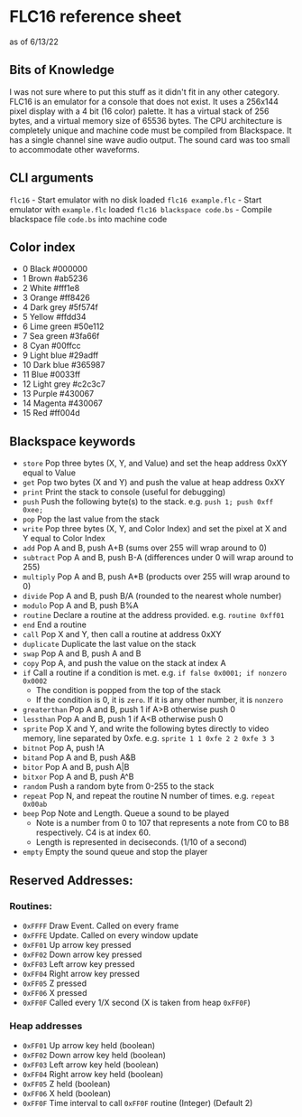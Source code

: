 # FLC16 reference sheet
as of 6/13/22

## Bits of Knowledge
I was not sure where to put this stuff as it didn't fit in any other category.  
FLC16 is an emulator for a console that does not exist. It uses a 256x144 pixel display with a 4 bit (16 color) palette. 
It has a virtual stack of 256 bytes, and a virtual memory size of 65536 bytes. 
The CPU architecture is completely unique and machine code must be compiled from Blackspace.
It has a single channel sine wave audio output. The sound card was too small to accommodate other waveforms.

## CLI arguments
`flc16` - Start emulator with no disk loaded
`flc16 example.flc` - Start emulator with `example.flc` loaded
`flc16 blackspace code.bs` - Compile blackspace file `code.bs` into machine code

## Color index
* 0 Black #000000
* 1 Brown \#ab5236
* 2 White \#fff1e8
* 3 Orange \#ff8426
* 4 Dark grey \#5f574f
* 5 Yellow \#ffdd34
* 6 Lime green \#50e112
* 7 Sea green \#3fa66f
* 8 Cyan \#00ffcc
* 9 Light blue \#29adff
* 10 Dark blue \#365987
* 11 Blue \#0033ff
* 12 Light grey \#c2c3c7
* 13 Purple \#430067
* 14 Magenta \#430067
* 15 Red \#ff004d

## Blackspace keywords
* `store` Pop three bytes (X, Y, and Value) and set the heap address 0xXY equal to Value
* `get` Pop two bytes (X and Y) and push the value at heap address 0xXY
* `print` Print the stack to console (useful for debugging)
* `push` Push the following byte(s) to the stack. e.g. `push 1; push 0xff 0xee;`
* `pop` Pop the last value from the stack
* `write` Pop three bytes (X, Y, and Color Index) and set the pixel at X and Y equal to Color Index
* `add` Pop A and B, push A+B (sums over 255 will wrap around to 0)
* `subtract` Pop A and B, push B-A (differences under 0 will wrap around to 255)
* `multiply` Pop A and B, push A\*B (products over 255 will wrap around to 0)
* `divide` Pop A and B, push B/A (rounded to the nearest whole number)
* `modulo` Pop A and B, push B%A
* `routine` Declare a routine at the address provided. e.g. `routine 0xff01`
* `end` End a routine
* `call` Pop X and Y, then call a routine at address 0xXY
* `duplicate` Duplicate the last value on the stack
* `swap` Pop A and B, push A and B
* `copy` Pop A, and push the value on the stack at index A
* `if` Call a routine if a condition is met. e.g. `if false 0x0001; if nonzero 0x0002`
    - The condition is popped from the top of the stack
    - If the condition is 0, it is `zero`. If it is any other number, it is `nonzero`
* `greaterthan` Pop A and B, push 1 if A>B otherwise push 0
* `lessthan` Pop A and B, push 1 if A\<B otherwise push 0
* `sprite` Pop X and Y, and write the following bytes directly to video memory, line separated by 0xfe. e.g. `sprite 1 1 0xfe 2 2 0xfe 3 3`
* `bitnot` Pop A, push !A
* `bitand` Pop A and B, push A&B
* `bitor` Pop A and B, push A|B
* `bitxor` Pop A and B, push A^B
* `random` Push a random byte from 0-255 to the stack
* `repeat` Pop N, and repeat the routine N number of times. e.g. `repeat 0x00ab`
* `beep` Pop Note and Length. Queue a sound to be played
	- Note is a number from 0 to 107 that represents a note from C0 to B8 respectively. C4 is at index 60.
	- Length is represented in deciseconds. (1/10 of a second)
* `empty` Empty the sound queue and stop the player

## Reserved Addresses:
### Routines:
* `0xFFFF` Draw Event. Called on every frame
* `0xFFFE` Update. Called on every window update
* `0xFF01` Up arrow key pressed
* `0xFF02` Down arrow key pressed
* `0xFF03` Left arrow key pressed
* `0xFF04` Right arrow key pressed
* `0xFF05` Z pressed
* `0xFF06` X pressed
* `0xFF0F` Called every 1/X second (X is taken from heap `0xFF0F`)

### Heap addresses
* `0xFF01` Up arrow key held (boolean)
* `0xFF02` Down arrow key held (boolean)
* `0xFF03` Left arrow key held (boolean)
* `0xFF04` Right arrow key held (boolean)
* `0xFF05` Z held (boolean)
* `0xFF06` X held (boolean)
* `0xFF0F` Time interval to call `0xFF0F` routine (Integer) (Default 2)